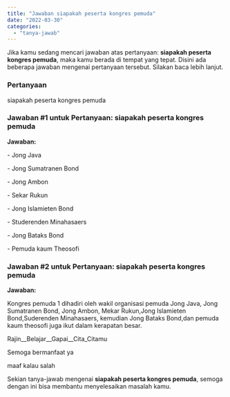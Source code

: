 ```yaml
---
title: "Jawaban siapakah peserta kongres pemuda"
date: "2022-03-30"
categories: 
  - "tanya-jawab"
---
```


Jika kamu sedang mencari jawaban atas pertanyaan: **siapakah peserta kongres pemuda**, maka kamu berada di tempat yang tepat. Disini ada beberapa jawaban mengenai pertanyaan tersebut. Silakan baca lebih lanjut.

### Pertanyaan

siapakah peserta kongres pemuda

### Jawaban #1 untuk Pertanyaan: siapakah peserta kongres pemuda

**Jawaban:**

\- Jong Java

\- Jong Sumatranen Bond

\- Jong Ambon

\- Sekar Rukun

\- Jong Islamieten Bond

\- Studerenden Minahasaers

\- Jong Bataks Bond

\- Pemuda kaum Theosofi

### Jawaban #2 untuk Pertanyaan: siapakah peserta kongres pemuda

**Jawaban:**

Kongres pemuda 1 dihadiri oleh wakil organisasi pemuda Jong Java, Jong Sumatranen Bond, Jong Ambon, Mekar Rukun,Jong Islamieten Bond,Suderenden Minahasaers, kemudian Jong Bataks Bond,dan pemuda kaum theosofi juga ikut dalam kerapatan besar.

Rajin\_\_Belajar\_\_Gapai\_\_Cita\_Citamu

Semoga bermanfaat ya

maaf kalau salah

Sekian tanya-jawab mengenai **siapakah peserta kongres pemuda**, semoga dengan ini bisa membantu menyelesaikan masalah kamu.
